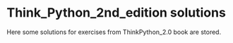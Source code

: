 # Think_Python_2nd_edition solutions
Here some solutions for exercises from ThinkPython_2.0 book are stored. 
